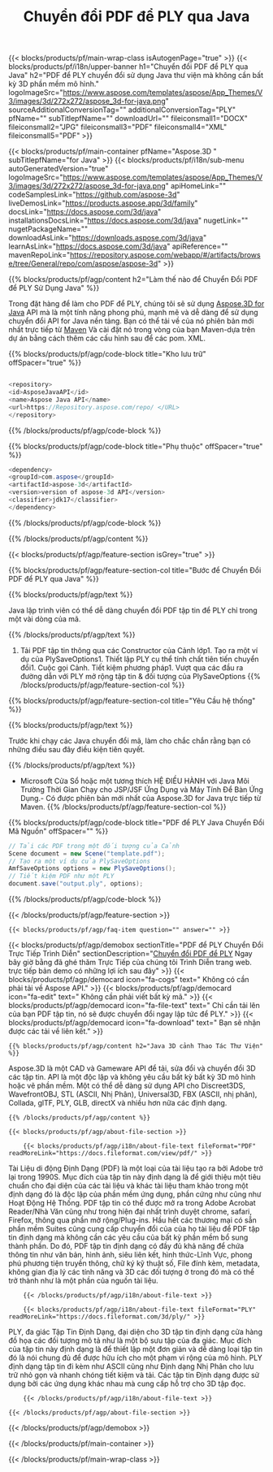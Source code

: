﻿---
title: Chuyển đổi PDF để PLY qua Java 
url: /vi/java/conversion/pdf-to-ply/ 
description: Mẫu Java chuyển đổi mã cho PDF định dạng để PLY tập tin. Sử dụng ví dụ này mã để chuyển đổi PDF để PLY trong bất kỳ Web hoặc Máy Tính Để Bàn Java dựa trên ứng dụng.
---
{{< blocks/products/pf/main-wrap-class isAutogenPage="true" >}}
{{< blocks/products/pf/i18n/upper-banner h1="Chuyển đổi PDF để PLY qua Java" h2="PDF để PLY chuyển đổi sử dụng Java thư viện mà không cần bất kỳ 3D phần mềm mô hình." logoImageSrc="https://www.aspose.com/templates/aspose/App_Themes/V3/images/3d/272x272/aspose_3d-for-java.png" sourceAdditionalConversionTag="" additionalConversionTag="PLY" pfName="" subTitlepfName="" downloadUrl="" fileiconsmall1="DOCX" fileiconsmall2="JPG" fileiconsmall3="PDF" fileiconsmall4="XML" fileiconsmall5="PDF" >}}

{{< blocks/products/pf/main-container pfName="Aspose.3D " subTitlepfName="for Java" >}}
{{< blocks/products/pf/i18n/sub-menu autoGeneratedVersion="true" logoImageSrc="https://www.aspose.com/templates/aspose/App_Themes/V3/images/3d/272x272/aspose_3d-for-java.png" apiHomeLink="" codeSamplesLink="https://github.com/aspose-3d" liveDemosLink="https://products.aspose.app/3d/family" docsLink="https://docs.aspose.com/3d/java" installationsDocsLink="https://docs.aspose.com/3d/java" nugetLink="" nugetPackageName="" downloadAsLink="https://downloads.aspose.com/3d/java" learnAsLink="https://docs.aspose.com/3d/java" apiReference="" mavenRepoLink="https://repository.aspose.com/webapp/#/artifacts/browse/tree/General/repo/com/aspose/aspose-3d" >}}

{{% blocks/products/pf/agp/content h2="Làm thế nào để Chuyển Đổi PDF để PLY Sử Dụng Java" %}}

 Trong đặt hàng để làm cho PDF để PLY, chúng tôi sẽ sử dụng
 [Aspose.3D for Java](https://products.aspose.com/3d/java) 
 API mà là một tính năng phong phú, mạnh mẽ và dễ dàng để sử dụng chuyển đổi API for Java nền tảng. Bạn có thể tải về của nó phiên bản mới nhất trực tiếp từ
 [Maven](https://repository.aspose.com/webapp/#/artifacts/browse/tree/General/repo/com/aspose/aspose-3d) 
 Và cài đặt nó trong vòng của bạn Maven-dựa trên dự án bằng cách thêm các cấu hình sau để các pom. XML.

{{% blocks/products/pf/agp/code-block title="Kho lưu trữ" offSpacer="true" %}}

```cs

<repository>
<id>AsposeJavaAPI</id>
<name>Aspose Java API</name>
<url>https://Repository.aspose.com/repo/ </URL>
</repository>


```

{{% /blocks/products/pf/agp/code-block %}}

{{% blocks/products/pf/agp/code-block title="Phụ thuộc" offSpacer="true" %}}

```cs
<dependency>
<groupId>com.aspose</groupId>
<artifactId>aspose-3d</artifactId>
<version>version of aspose-3d API</version>
<classifier>jdk17</classifier>
</dependency>


```

{{% /blocks/products/pf/agp/code-block %}}

{{% /blocks/products/pf/agp/content %}}

{{< blocks/products/pf/agp/feature-section isGrey="true" >}}

{{% blocks/products/pf/agp/feature-section-col title="Bước để Chuyển Đổi PDF để PLY qua Java" %}}

{{% blocks/products/pf/agp/text %}}

 Java lập trình viên có thể dễ dàng chuyển đổi PDF tập tin để PLY chỉ trong một vài dòng của mã.

{{% /blocks/products/pf/agp/text %}}

1. Tải PDF tập tin thông qua các Constructor của Cảnh lớp1. Tạo ra một ví dụ của PlySaveOptions1. Thiết lập PLY cụ thể tính chất tiên tiến chuyển đổi1. Cuộc gọi Cảnh. Tiết kiệm phương pháp1. Vượt qua các đầu ra đường dẫn với PLY mở rộng tập tin & đối tượng của PlySaveOptions
{{% /blocks/products/pf/agp/feature-section-col %}}

{{% blocks/products/pf/agp/feature-section-col title="Yêu Cầu hệ thống" %}}

{{% blocks/products/pf/agp/text %}}

 Trước khi chạy các Java chuyển đổi mã, làm cho chắc chắn rằng bạn có những điều sau đây điều kiện tiên quyết.

{{% /blocks/products/pf/agp/text %}}

- Microsoft Cửa Sổ hoặc một tương thích HỆ ĐIỀU HÀNH với Java Môi Trường Thời Gian Chạy cho JSP/JSF Ứng Dụng và Máy Tính Để Bàn Ứng Dụng.- Có được phiên bản mới nhất của Aspose.3D for Java trực tiếp từ Maven.
{{% /blocks/products/pf/agp/feature-section-col %}}

{{% blocks/products/pf/agp/code-block title="PDF để PLY Java Chuyển Đổi Mã Nguồn" offSpacer="" %}}

```cs
// Tải các PDF trong một đối tượng của Cảnh 
Scene document = new Scene("template.pdf");
// Tạo ra một ví dụ của PlySaveOptions 
AmfSaveOptions options = new PlySaveOptions();
// Tiết kiệm PDF như một PLY 
document.save("output.ply", options);   


```

{{% /blocks/products/pf/agp/code-block %}}

{{< /blocks/products/pf/agp/feature-section >}}

    {{< blocks/products/pf/agp/faq-item question="" answer="" >}}
 

<!-- aboutfile Starts -->

{{< blocks/products/pf/agp/demobox sectionTitle="PDF để PLY Chuyển Đổi Trực Tiếp Trình Diễn" sectionDescription="[Chuyển đổi PDF để PLY](https://products.aspose.app/3d/conversion/pdf-to-ply) Ngay bây giờ bằng đã ghé thăm Trực Tiếp của chúng tôi Trình Diễn trang web. trực tiếp bản demo có những lợi ích sau đây" >}}
        {{< blocks/products/pf/agp/democard icon="fa-cogs" text=" Không có cần phải tải về Aspose API." >}}
        {{< blocks/products/pf/agp/democard icon="fa-edit" text=" Không cần phải viết bất kỳ mã." >}}
        {{< blocks/products/pf/agp/democard icon="fa-file-text" text=" Chỉ cần tải lên của bạn PDF tập tin, nó sẽ được chuyển đổi ngay lập tức để PLY." >}}
        {{< blocks/products/pf/agp/democard icon="fa-download" text=" Bạn sẽ nhận được các tải về liên kết." >}}

    {{% blocks/products/pf/agp/content h2="Java 3D cảnh Thao Tác Thư Viện" %}}

 Aspose.3D là một CAD và Gameware API để tải, sửa đổi và chuyển đổi 3D các tập tin. API là một độc lập và không yêu cầu bất kỳ bất kỳ 3D mô hình hoặc vẽ phần mềm. Một có thể dễ dàng sử dụng API cho Discreet3DS, WavefrontOBJ, STL (ASCII, Nhị Phân), Universal3D, FBX (ASCII, nhị phân), Collada, glTF, PLY, GLB, directX và nhiều hơn nữa các định dạng. 



    {{% /blocks/products/pf/agp/content %}}

    {{< blocks/products/pf/agp/about-file-section >}}

        {{< blocks/products/pf/agp/i18n/about-file-text fileFormat="PDF" readMoreLink="https://docs.fileformat.com/view/pdf/" >}}

Tài Liệu di động Định Dạng (PDF) là một loại của tài liệu tạo ra bởi Adobe trở lại trong 1990S. Mục đích của tập tin này định dạng là để giới thiệu một tiêu chuẩn cho đại diện của các tài liệu và khác tài liệu tham khảo trong một định dạng đó là độc lập của phần mềm ứng dụng, phần cứng như cũng như Hoạt Động Hệ Thống. PDF tập tin có thể được mở ra trong Adobe Acrobat Reader/Nhà Văn cũng như trong hiện đại nhất trình duyệt chrome, safari, Firefox, thông qua phần mở rộng/Plug-ins. Hầu hết các thương mại có sẵn phần mềm Suites cũng cung cấp chuyển đổi của của họ tài liệu để PDF tập tin định dạng mà không cần các yêu cầu của bất kỳ phần mềm bổ sung thành phần. Do đó, PDF tập tin định dạng có đầy đủ khả năng để chứa thông tin như văn bản, hình ảnh, siêu liên kết, hình thức-Lĩnh Vực, phong phú phương tiện truyền thông, chữ ký kỹ thuật số, File đính kèm, metadata, không gian địa lý các tính năng và 3D các đối tượng ở trong đó mà có thể trở thành như là một phần của nguồn tài liệu.

        {{< /blocks/products/pf/agp/i18n/about-file-text >}}

        {{< blocks/products/pf/agp/i18n/about-file-text fileFormat="PLY" readMoreLink="https://docs.fileformat.com/3d/ply/" >}}

PLY, đa giác Tập Tin Định Dạng, đại diện cho 3D tập tin định dạng cửa hàng đồ họa các đối tượng mô tả như là một bộ sưu tập của đa giác. Mục đích của tập tin này định dạng là để thiết lập một đơn giản và dễ dàng loại tập tin đó là nói chung đủ để được hữu ích cho một phạm vi rộng của mô hình. PLY định dạng tập tin đi kèm như ASCII cũng như Định dạng Nhị Phân cho lưu trữ nhỏ gọn và nhanh chóng tiết kiệm và tải. Các tập tin Định dạng được sử dụng bởi các ứng dụng khác nhau mà cung cấp hỗ trợ cho 3D tập đọc.

        {{< /blocks/products/pf/agp/i18n/about-file-text >}}

    {{< /blocks/products/pf/agp/about-file-section >}}

{{< /blocks/products/pf/agp/demobox >}}

<!-- aboutfile Ends -->


{{< /blocks/products/pf/main-container >}}
    
{{< /blocks/products/pf/main-wrap-class >}}